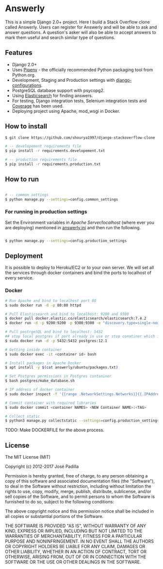 # Answerly

This is a simple Django 2.0+ project. Here I build a Stack Overflow clone called Answerly. Users can register for Answerly and will be able to ask and answer questions. A question's asker will also be able to accept answers to mark them useful and search similar type of questions.

## Features

- Django 2.0+
- Uses [Pipenv](https://github.com/kennethreitz/pipenv) - the officially recommended Python packaging tool from Python.org.
- Development, Staging and Production settings with [django-configurations](https://django-configurations.readthedocs.org).
- PostgreSQL database support with psycopg2.
- Using [Elasticsearch](https://www.elastic.co/) for finding answers. 
- For testing, Django integration tests, Selenium integration tests and [Coverage](https://coverage.readthedocs.io/en/coverage-5.0/) has been used.
- Deploying project using Apache, mod_wsgi in Docker.

## How to install

```bash
$ git clone https://github.com/shourya1997/django-stackoverflow-clone

# -- developement requirements file
$ pip install -r requirements.developement.txt

# -- production requirements file
$ pip install -r requirements.production.txt

```

## How to run

```bash

# -- common settings
$ python manage.py --settings=config.common_settings

```
### For running in production settings

Set the Environment variables in *Apache Server/localhost* (where ever you are deploying) mentioned in [answerly.ini](answerly.ini) and then run the following.

```bash

$ python manage.py --settings=config.production_settings

```

## Deployment

It is possible to deploy to Heroku/EC2 or to your own server. We will set all the services through docker containers and bind the ports to localhost of every service.

### Docker 

```bash
# Run Apache and bind to localhost port 80
$ sudo docker run -d -p 80:80 httpd 

# Pull Elasticsearch and bind to localhost: 9200 and 9300
$ docker pull docker.elastic.co/elasticsearch/elasticsearch:7.4.2
$ docker run -d -p 9200:9200 -p 9300:9300 -e "discovery.type=single-node" docker.elastic.co/elasticsearch/elasticsearch:7.4.2 

# Pull postrgeSQL and bind to localhost: 5432
## stop local postgres if port already in use or stop conatiner which is might be using the port
$ sudo docker run -d -p 5432:5432 postgres:12.1

# Getting inside container
$ sudo docker exec -it <container id> bash

# Install packages in Apache Docker
$ apt install -y $(cat answerly/ubuntu/packages.txt)

# Set Postgres permissions in Postgres contaniner
$ bash postgres/make_database.sh

# IP address of docker container 
$ sudo docker inspect -f '{{range .NetworkSettings.Networks}}{{.IPAddress}}{{end}}' <container ID>

# Commit container with required libraries
$ sudo docker commit <container NAMES> <NEW Container NAME>:<TAG>

# Collect static
$ python3 manage.py collectstatic --settings=config.production_settings --no-input   
```

TODO: Make DOCKERFILE for the above process.

## License

The MIT License (MIT)

Copyright (c) 2012-2017 José Padilla

Permission is hereby granted, free of charge, to any person obtaining a copy of
this software and associated documentation files (the "Software"), to deal in
the Software without restriction, including without limitation the rights to
use, copy, modify, merge, publish, distribute, sublicense, and/or sell copies
of the Software, and to permit persons to whom the Software is furnished to do
so, subject to the following conditions:

The above copyright notice and this permission notice shall be included in all
copies or substantial portions of the Software.

THE SOFTWARE IS PROVIDED "AS IS", WITHOUT WARRANTY OF ANY KIND, EXPRESS OR
IMPLIED, INCLUDING BUT NOT LIMITED TO THE WARRANTIES OF MERCHANTABILITY,
FITNESS FOR A PARTICULAR PURPOSE AND NONINFRINGEMENT. IN NO EVENT SHALL THE
AUTHORS OR COPYRIGHT HOLDERS BE LIABLE FOR ANY CLAIM, DAMAGES OR OTHER
LIABILITY, WHETHER IN AN ACTION OF CONTRACT, TORT OR OTHERWISE, ARISING FROM,
OUT OF OR IN CONNECTION WITH THE SOFTWARE OR THE USE OR OTHER DEALINGS IN THE
SOFTWARE.